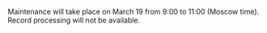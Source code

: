 Maintenance will take place on March 19 from 9:00 to 11:00 (Moscow time). Record processing will not be available.